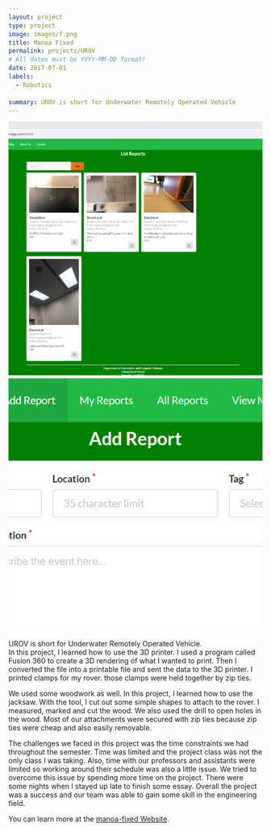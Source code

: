 ```yaml
---
layout: project
type: project
image: images/f.png
title: Manoa Fixed 
permalink: projects/UROV
# All dates must be YYYY-MM-DD format!
date: 2017-07-01
labels:
  - Robotics
  
summary: UROV is short for Underwater Remotely Operated Vehicle
---
```


<div class="ui medium rounded images">
  <img class="ui image" src="../images/m2.png">
  <img class="ui image" src="../images/M3.PNG">
</div>

UROV is short for Underwater Remotely Operated Vehicle.  
In this project, I learned how to use the 3D printer. I used a program called Fusion 360 to create a 3D rendering of what I wanted to print. Then I converted the file into a printable file and sent the data to the 3D printer. I printed clamps for my rover. those clamps were held together by zip ties.   

We used some woodwork as well. In this project, I learned how to use the jacksaw. With the tool, I cut out some simple shapes to attach to the rover. I measured, marked and cut the wood. We also used the drill to open holes in the wood. Most of our attachments were secured with zip ties because zip ties were cheap and also easily removable. 

The challenges we faced in this project was the time constraints we had throughout the semester. Time was limited and the project class was not the only class I was taking. Also, time with our professors and assistants were limited so working around their schedule was also a little issue. We tried to overcome this issue by spending more time on the project. There were some nights when I stayed up late to finish some essay. Overall the project was a success and our team was able to gain some skill in the engineering field. 


You can learn more at the [manoa-fixed Website](https://github.com/manoa-fixed).


